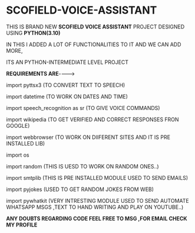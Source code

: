 # SCOFIELD-VOICE-ASSISTANT
THIS IS BRAND NEW **SCOFIELD VOICE ASSISTANT** PROJECT DESIGNED USING **PYTHON(3.10)**

IN THIS I ADDED A LOT OF FUNCTIONALITIES TO IT AND WE CAN ADD MORE,

ITS AN PYTHON-INTERMEDIATE LEVEL PROJECT 

**REQUIREMENTS ARE**---->

import pyttsx3 (TO CONVERT TEXT TO SPEECH)

import datetime (TO WORK ON DATES AND TIME)

import speech_recognition as sr (TO GIVE VOICE COMMANDS)

import wikipedia (TO GET VERIFIED AND CORRECT RESPONSES FRON GOOGLE)

import webbrowser (TO WORK ON DIIFERENT SITES AND IT IS PRE INSTALLED LIB)

import os 

import random (THIS IS UESD TO WORK ON RANDOM ONES..)

import smtplib (THIS IS PRE INSTALLED MODULE USED TO SEND EMAILS)

import pyjokes (USED TO GET RANDOM JOKES FROM WEB)

import pywhatkit (VERY INTRESTING MODULE USED TO SEND AUTOMATE WHATSAPP MSGS ,TEXT TO HAND WRITING AND PLAY ON YOUTUBE..)

**ANY DOUBTS REGARDING CODE FEEL FREE TO MSG ,FOR EMAIL CHECK MY PROFILE**

 
